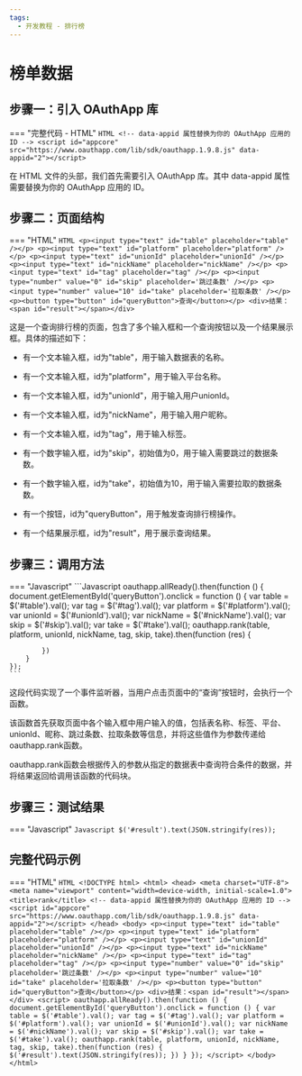 ```yaml
---
tags:
  - 开发教程 - 排行榜
---
```


# 榜单数据


## 步骤一：引入 OAuthApp 库
=== "完整代码 - HTML"
    ```HTML
    <!-- data-appid 属性替换为你的 OAuthApp 应用的 ID -->
    <script id="appcore" src="https://www.oauthapp.com/lib/sdk/oauthapp.1.9.8.js" data-appid="2"></script>
    ```

在 HTML 文件的头部，我们首先需要引入 OAuthApp 库。其中 data-appid 属性需要替换为你的 OAuthApp 应用的 ID。


## 步骤二：页面结构
=== "HTML"
    ```HTML
    <p><input type="text" id="table" placeholder="table" /></p>
    <p><input type="text" id="platform" placeholder="platform" /></p>
    <p><input type="text" id="unionId" placeholder="unionId" /></p>
    <p><input type="text" id="nickName" placeholder="nickName" /></p>
    <p><input type="text" id="tag" placeholder="tag" /></p>
    <p><input type="number" value="0" id="skip" placeholder='跳过条数' /></p>
    <p><input type="number" value="10" id="take" placeholder='拉取条数' /></p>
    <p><button type="button" id="queryButton">查询</button></p>
    <div>结果：<span id="result"></span></div>
    ```

这是一个查询排行榜的页面，包含了多个输入框和一个查询按钮以及一个结果展示框。具体的描述如下：

- 有一个文本输入框，id为"table"，用于输入数据表的名称。

- 有一个文本输入框，id为"platform"，用于输入平台名称。

- 有一个文本输入框，id为"unionId"，用于输入用户unionId。

- 有一个文本输入框，id为"nickName"，用于输入用户昵称。

- 有一个文本输入框，id为"tag"，用于输入标签。

- 有一个数字输入框，id为"skip"，初始值为0，用于输入需要跳过的数据条数。

- 有一个数字输入框，id为"take"，初始值为10，用于输入需要拉取的数据条数。

- 有一个按钮，id为"queryButton"，用于触发查询排行榜操作。

- 有一个结果展示框，id为"result"，用于展示查询结果。


## 步骤三：调用方法

=== "Javascript"
    ```Javascript
    oauthapp.allReady().then(function () {
        document.getElementById('queryButton').onclick = function () {
            var table = $('#table').val();
            var tag = $('#tag').val();
            var platform = $('#platform').val();
            var unionId = $('#unionId').val();
            var nickName = $('#nickName').val();
            var skip = $('#skip').val();
            var take = $('#take').val();
            oauthapp.rank(table, platform, unionId, nickName, tag, skip, take).then(function (res) {
                
            })
        }
    });
    ```

这段代码实现了一个事件监听器，当用户点击页面中的“查询”按钮时，会执行一个函数。

该函数首先获取页面中各个输入框中用户输入的值，包括表名称、标签、平台、unionId、昵称、跳过条数、拉取条数等信息，并将这些值作为参数传递给oauthapp.rank函数。

oauthapp.rank函数会根据传入的参数从指定的数据表中查询符合条件的数据，并将结果返回给调用该函数的代码块。

## 步骤三：测试结果

=== "Javascript"
    ```Javascript
    $('#result').text(JSON.stringify(res));
    ```




## 完整代码示例

=== "HTML"
    ```HTML
    <!DOCTYPE html>
    <html>
    <head>
        <meta charset="UTF-8">
        <meta name="viewport" content="width=device-width, initial-scale=1.0">
        <title>rank</title>
        <!-- data-appid 属性替换为你的 OAuthApp 应用的 ID -->
        <script id="appcore" src="https://www.oauthapp.com/lib/sdk/oauthapp.1.9.8.js" data-appid="2"></script>
    </head>
    <body>
        <p><input type="text" id="table" placeholder="table" /></p>
        <p><input type="text" id="platform" placeholder="platform" /></p>
        <p><input type="text" id="unionId" placeholder="unionId" /></p>
        <p><input type="text" id="nickName" placeholder="nickName" /></p>
        <p><input type="text" id="tag" placeholder="tag" /></p>
        <p><input type="number" value="0" id="skip" placeholder='跳过条数' /></p>
        <p><input type="number" value="10" id="take" placeholder='拉取条数' /></p>
        <p><button type="button" id="queryButton">查询</button></p>
        <div>结果：<span id="result"></span></div>
        <script>
            oauthapp.allReady().then(function () {
                document.getElementById('queryButton').onclick = function () {
                    var table = $('#table').val();
                    var tag = $('#tag').val();
                    var platform = $('#platform').val();
                    var unionId = $('#unionId').val();
                    var nickName = $('#nickName').val();
                    var skip = $('#skip').val();
                    var take = $('#take').val();
                    oauthapp.rank(table, platform, unionId, nickName, tag, skip, take).then(function (res) {
                        $('#result').text(JSON.stringify(res));
                    })
                }
            });
        </script>
    </body>
    </html>
    ```
